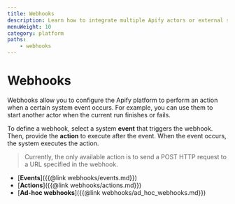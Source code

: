 ```yaml
---
title: Webhooks
description: Learn how to integrate multiple Apify actors or external systems with your actor or task run. Send alerts when your actor run succeeds or fails.
menuWeight: 10
category: platform
paths:
    - webhooks
---
```


# [](./webhooks) Webhooks

Webhooks allow you to configure the Apify platform to perform an action when a certain system event occurs. For example, you can use them to start another actor when the current run finishes or fails.

To define a webhook, select a system **event** that triggers the webhook. Then, provide the **action** to execute after the event. When the event occurs, the system executes the action.

> Currently, the only available action is to send a POST HTTP request to a URL specified in the webhook.

*   [**Events**]({{@link webhooks/events.md}})
*   [**Actions**]({{@link webhooks/actions.md}})
*   [**Ad-hoc webhooks**]({{@link webhooks/ad_hoc_webhooks.md}})

